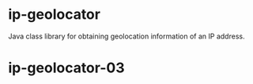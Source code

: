 ip-geolocator
=============

Java class library for obtaining geolocation information of an IP address.
# ip-geolocator-03
